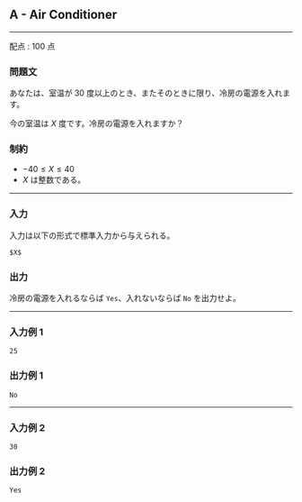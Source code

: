 ## A - Air Conditioner
---

配点 : $100$ 点

### 問題文

あなたは、室温が $30$ 度以上のとき、またそのときに限り、冷房の電源を入れます。

今の室温は $X$ 度です。冷房の電源を入れますか？

### 制約

- $-40 \leq X \leq 40$
- $X$ は整数である。

---


### 入力

入力は以下の形式で標準入力から与えられる。

```
$X$

```

### 出力

冷房の電源を入れるならば `Yes`、入れないならば `No` を出力せよ。

---


### 入力例 1

```
25

```

### 出力例 1

```
No

```

---


### 入力例 2

```
30

```

### 出力例 2

```
Yes

```
